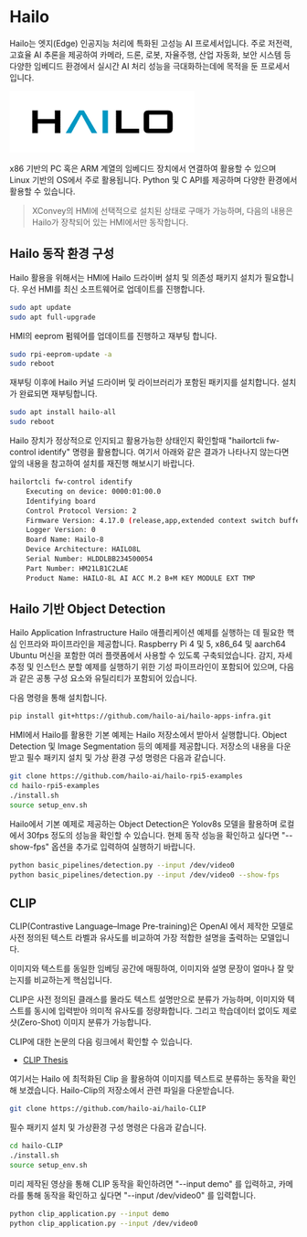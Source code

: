 # Hailo
Hailo는 엣지(Edge) 인공지능 처리에 특화된 고성능 AI 프로세서입니다. 주로 저전력, 고효율 AI 추론을 제공하여 카메라, 드론, 로봇, 자율주행, 산업 자동화, 보안 시스템 등 다양한 임베디드 환경에서 실시간 AI 처리 성능을 극대화하는데에 목적을 둔 프로세서 입니다. 

![Hailo AI](res/hailo.png)

x86 기반의 PC 혹은 ARM 계열의 임베디드 장치에서 연결하여 활용할 수 있으며 Linux 기반의 OS에서 주로 활용됩니다. Python 및 C API를 제공하며 다양한 환경에서 활용할 수 있습니다. 

>XConvey의 HMI에 선택적으로 설치된 상태로 구매가 가능하며, 다음의 내용은 Hailo가 장착되어 있는 HMI에서만 동작합니다. 

## Hailo 동작 환경 구성 
Hailo 활용을 위해서는 HMI에 Hailo 드라이버 설치 및 의존성 패키지 설치가 필요합니다. 우선 HMI를 최신 소프트웨어로 업데이트를 진행합니다. 

```sh 
sudo apt update
sudo apt full-upgrade 
```

HMI의 eeprom 펌웨어를 업데이트를 진행하고 재부팅 합니다. 

```sh 
sudo rpi-eeprom-update -a 
sudo reboot 
```

재부팅 이후에 Hailo 커널 드라이버 및 라이브러리가 포함된 패키지를 설치합니다. 설치가 완료되면 재부팅합니다. 

```sh 
sudo apt install hailo-all 
sudo reboot 
```

Hailo 장치가 정상적으로 인지되고 활용가능한 상태인지 확인할때 "hailortcli fw-control identify" 명령을 활용합니다. 여기서 아래와 같은 결과가 나타나지 않는다면 앞의 내용을 참고하여 설치를 재진행 해보시기 바랍니다. 

```sh 
hailortcli fw-control identify
    Executing on device: 0000:01:00.0
    Identifying board
    Control Protocol Version: 2
    Firmware Version: 4.17.0 (release,app,extended context switch buffer)
    Logger Version: 0
    Board Name: Hailo-8
    Device Architecture: HAILO8L
    Serial Number: HLDDLBB234500054
    Part Number: HM21LB1C2LAE
    Product Name: HAILO-8L AI ACC M.2 B+M KEY MODULE EXT TMP
```

## Hailo 기반 Object Detection 
Hailo Application Infrastructure Hailo 애플리케이션 예제를 실행하는 데 필요한 핵심 인프라와 파이프라인을 제공합니다. Raspberry Pi 4 및 5, x86_64 및 aarch64 Ubuntu 머신을 포함한 여러 플랫폼에서 사용할 수 있도록 구축되었습니다. 감지, 자세 추정 및 인스턴스 분할 예제를 실행하기 위한 기성 파이프라인이 포함되어 있으며, 다음과 같은 공통 구성 요소와 유틸리티가 포함되어 있습니다.

다음 명령을 통해 설치합니다. 
```sh 
pip install git+https://github.com/hailo-ai/hailo-apps-infra.git
```

HMI에서 Hailo를 활용한 기본 예제는 Hailo 저장소에서 받아서 실행합니다. Object Detection 및 Image Segmentation 등의 예제를 제공합니다. 저장소의 내용을 다운받고 필수 패키지 설치 및 가상 환경 구성 명령은 다음과 같습니다. 
```sh
git clone https://github.com/hailo-ai/hailo-rpi5-examples 
cd hailo-rpi5-examples
./install.sh 
source setup_env.sh 
```

Hailo에서 기본 예제로 제공하는 Object Detection은 Yolov8s 모델을 활용하며 로컬에서 30fps 정도의 성능을 확인할 수 있습니다. 현제 동작 성능을 확인하고 싶다면 "--show-fps" 옵션을 추가로 입력하여 실행하기 바랍니다. 
```sh
python basic_pipelines/detection.py --input /dev/video0 
python basic_pipelines/detection.py --input /dev/video0 --show-fps 
```

## CLIP 
CLIP(Contrastive Language–Image Pre-training)은 OpenAI 에서 제작한 모델로 사전 정의된 텍스트 라벨과 유사도를 비교하여 가장 적합한 설명을 출력하는 모델입니다. 

이미지와 텍스트를 동일한 임베딩 공간에 매핑하여, 이미지와 설명 문장이 얼마나 잘 맞는지를 비교하는게 핵심입니다. 

CLIP은 사전 정의된 클래스를 몰라도 텍스트 설명만으로 분류가 가능하며, 이미지와 텍스트를 동시에 입력받아 의미적 유사도를 정량화합니다. 그리고 학습데이터 없이도 제로샷(Zero-Shot) 이미지 분류가 가능합니다. 

CLIP에 대한 논문의 다음 링크에서 확인할 수 있습니다. 

- [CLIP Thesis](https://arxiv.org/abs/2103.00020)

여기서는 Hailo 에 최적화된 Clip 을 활용하여 이미지를 텍스트로 분류하는 동작을 확인해 보겠습니다. Hailo-Clip의 저장소에서 관련 파일을 다운받습니다. 
```sh
git clone https://github.com/hailo-ai/hailo-CLIP 
```

필수 패키지 설치 및 가상환경 구성 명령은 다음과 같습니다. 
```sh 
cd hailo-CLIP
./install.sh 
source setup_env.sh 
```

미리 제작된 영상을 통해 CLIP 동작을 확인하려면 "--input demo" 를 입력하고, 카메라를 통해 동작을 확인하고 싶다면 "--input /dev/video0" 를 입력합니다. 
```sh
python clip_application.py --input demo
python clip_application.py --input /dev/video0
```

